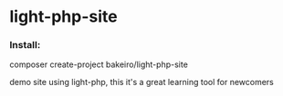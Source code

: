 # light-php-site

### Install:
composer create-project bakeiro/light-php-site

demo site using light-php, this it's a great learning tool for newcomers
